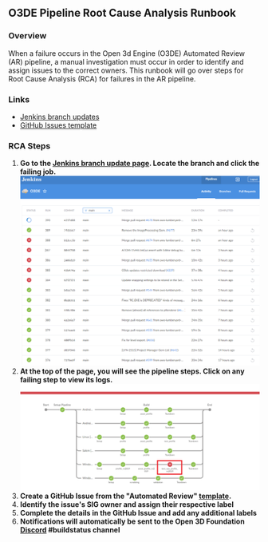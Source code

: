 ## O3DE Pipeline Root Cause Analysis Runbook

### Overview

When a failure occurs in the Open 3d Engine (O3DE) Automated Review (AR) pipeline, a manual investigation must occur in order to identify and assign issues to the correct owners. This runbook will go over steps for Root Cause Analysis (RCA) for failures in the AR pipeline.

### Links

* [Jenkins branch updates](https://jenkins.build.o3de.org/blue/organizations/jenkins/O3DE/branches/)
* [GitHub Issues template](https://github.com/o3de/o3de/issues/new?assignees=&labels=&template=ar_bug_report-md.md&title=)

### RCA Steps

1. **Go to the [Jenkins branch update page](https://jenkins.build.o3de.org/blue/organizations/jenkins/O3DE/branches/). Locate the branch and click the failing job.**
![Jenkins page](./images/rca_1.png)
1. **At the top of the page, you will see the pipeline steps. Click on any failing step to view its logs.**
![Failing jobs](./images/rca_2.png)
1. **Create a GitHub Issue from the "Automated Review" [template](https://github.com/aws-lumberyard/o3de/issues/new?assignees=&labels=&template=ar_bug_report-md.md&title=).**
1. **Identify the issue's SIG owner and assign their respective label**
1. **Complete the details in the GitHub Issue and add any additional labels**
1. **Notifications will automatically be sent to the Open 3D Foundation [Discord](https://discord.com/invite/xNb2q4SJKJ) #buildstatus channel**
